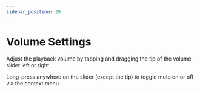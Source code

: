 ```yaml
---
sidebar_position: 20
---
```


# Volume Settings

Adjust the playback volume by tapping and dragging the tip of the volume slider left or right.

Long-press anywhere on the slider (except the tip) to toggle mute on or off via the context menu.
